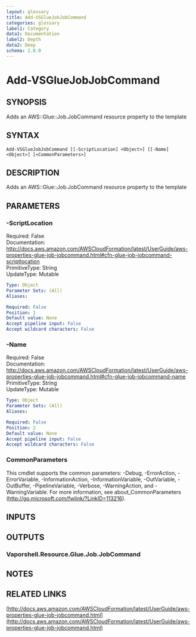 ```yaml
---
layout: glossary
title: Add-VSGlueJobJobCommand
categories: glossary
label1: Category
data1: Documentation
label2: Depth
data2: Deep
schema: 2.0.0
---
```


# Add-VSGlueJobJobCommand

## SYNOPSIS
Adds an AWS::Glue::Job.JobCommand resource property to the template

## SYNTAX

```
Add-VSGlueJobJobCommand [[-ScriptLocation] <Object>] [[-Name] <Object>] [<CommonParameters>]
```

## DESCRIPTION
Adds an AWS::Glue::Job.JobCommand resource property to the template

## PARAMETERS

### -ScriptLocation
Required: False    
Documentation: http://docs.aws.amazon.com/AWSCloudFormation/latest/UserGuide/aws-properties-glue-job-jobcommand.html#cfn-glue-job-jobcommand-scriptlocation    
PrimitiveType: String    
UpdateType: Mutable

```yaml
Type: Object
Parameter Sets: (All)
Aliases:

Required: False
Position: 1
Default value: None
Accept pipeline input: False
Accept wildcard characters: False
```

### -Name
Required: False    
Documentation: http://docs.aws.amazon.com/AWSCloudFormation/latest/UserGuide/aws-properties-glue-job-jobcommand.html#cfn-glue-job-jobcommand-name    
PrimitiveType: String    
UpdateType: Mutable

```yaml
Type: Object
Parameter Sets: (All)
Aliases:

Required: False
Position: 2
Default value: None
Accept pipeline input: False
Accept wildcard characters: False
```

### CommonParameters
This cmdlet supports the common parameters: -Debug, -ErrorAction, -ErrorVariable, -InformationAction, -InformationVariable, -OutVariable, -OutBuffer, -PipelineVariable, -Verbose, -WarningAction, and -WarningVariable.
For more information, see about_CommonParameters (http://go.microsoft.com/fwlink/?LinkID=113216).

## INPUTS

## OUTPUTS

### Vaporshell.Resource.Glue.Job.JobCommand

## NOTES

## RELATED LINKS

[http://docs.aws.amazon.com/AWSCloudFormation/latest/UserGuide/aws-properties-glue-job-jobcommand.html](http://docs.aws.amazon.com/AWSCloudFormation/latest/UserGuide/aws-properties-glue-job-jobcommand.html)

